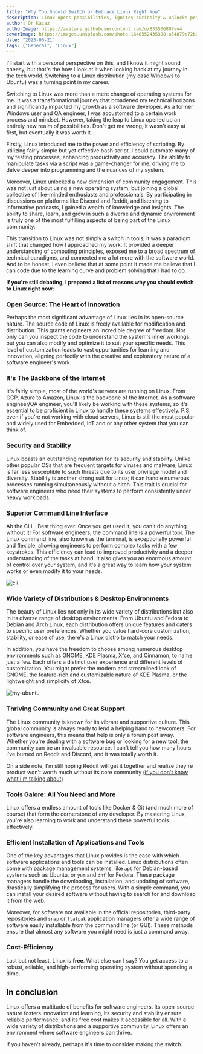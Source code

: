 ```yaml
---
title: "Why You Should Switch or Embrace Linux Right Now"
description: Linux opens possibilities, ignites curiosity & unlocks potential. For me, switching to a Linux distro resulted with a transition from QA a SW dev
author: Or Kazaz
authorImage: https://avatars.githubusercontent.com/u/83350680?v=4
coverImage: https://images.unsplash.com/photo-1640552435388-a54879e72b28?ixlib=rb-4.0.3&ixid=M3wxMjA3fDB8MHxwaG90by1wYWdlfHx8fGVufDB8fHx8fA%3D%3D&auto=format&fit=crop&w=1540&q=80
date: "2023-06-21"
tags: ["General", "Linux"]
---
```


I'll start with a personal perspective on this, and I know it might sound cheesy, but that's the how I look at it when looking back at my journey in the tech world.
Switching to a Linux distribution (my case Windows to Ubuntu) was a turning point in my career.

Switching to Linux was more than a mere change of operating systems for me. It was a transformational journey that broadened my technical horizons and significantly impacted my growth as a software developer. As a former Windows user and QA engineer, I was accustomed to a certain work process and mindset. However, taking the leap to Linux opened up an entirely new realm of possibilities.
Don't get me wrong, it wasn't easy at first, but eventually it was worth it.

Firstly, Linux introduced me to the power and efficiency of scripting. By utilizing fairly simple but yet effective bash script.
I could automate many of my testing processes, enhancing productivity and accuracy. The ability to manipulate tasks via a script was a game-changer for me, driving me to delve deeper into programming and the nuances of my system.

Moreover, Linux unlocked a new dimension of community engagement. This was not just about using a new operating system, but joining a global collective of like-minded enthusiasts and professionals. By participating in discussions on platforms like Discord and Reddit, and listening to informative podcasts, I gained a wealth of knowledge and insights. The ability to share, learn, and grow in such a diverse and dynamic environment is truly one of the most fulfilling aspects of being part of the Linux community.

This transition to Linux was not simply a switch in tools; it was a paradigm shift that changed how I approached my work. It provided a deeper understanding of computing principles, exposed me to a broad spectrum of technical paradigms, and connected me a lot more with the software world. And to be honest, I even believe that at some point it made me believe that I can code due to the learning curve and problem solving that I had to do.

__If you're still debating, I prepared a list of reasons why you should switch to Linux right now__:


### Open Source: The Heart of Innovation
Perhaps the most significant advantage of Linux lies in its open-source nature. The source code of Linux is freely available for modification and distribution. This grants engineers an incredible degree of freedom. Not only can you inspect the code to understand the system's inner workings, but you can also modify and optimize it to suit your specific needs. This level of customization leads to vast opportunities for learning and innovation, aligning perfectly with the creative and exploratory nature of a software engineer's work.

### It's The Backbone of the Internet
It's fairly simple, most of the world's servers are running on Linux. From GCP, Azure to Amazon, Linux is the backbone of the Internet. As a software engineer/QA engineer, you'll likely be working with these systems, so it's essential to be proficient in Linux to handle these systems effectively.
P.S, even if you're not working with cloud servers, Linux is still the most popular and widely used for Embedded, IoT and or any other system that you can think of.

### Security and Stability
Linux boasts an outstanding reputation for its security and stability. Unlike other popular OSs that are frequent targets for viruses and malware, Linux is far less susceptible to such threats due to its user privilege model and diversity. Stability is another strong suit for Linux; it can handle numerous processes running simultaneously without a hitch. This trait is crucial for software engineers who need their systems to perform consistently under heavy workloads.

### Superior Command Line Interface
Ah the CLI - Best thing ever. Once you get used it, you can't do anything without it!
For software engineers, the command line is a powerful tool. The Linux command line, also known as the terminal, is exceptionally powerful and flexible, allowing engineers to perform complex tasks with a few keystrokes. This efficiency can lead to improved productivity and a deeper understanding of the tasks at hand.
It also gives you an enormous amount of control over your system, and it's a great way to learn how your system works or even modify it to your needs.

![cli](https://images.unsplash.com/photo-1629654297299-c8506221ca97?ixlib=rb-4.0.3&ixid=M3wxMjA3fDB8MHxwaG90by1wYWdlfHx8fGVufDB8fHx8fA%3D%3D&auto=format&fit=crop&w=650&q=30)

### Wide Variety of Distributions & Desktop Environments
The beauty of Linux lies not only in its wide variety of distributions but also in its diverse range of desktop environments.
From Ubuntu and Fedora to Debian and Arch Linux, each distribution offers unique features and caters to specific user preferences. Whether you value hard-core customization, stability, or ease of use, there's a Linux distro to match your needs.

In addition, you have the freedom to choose among numerous desktop environments such as GNOME, KDE Plasma, Xfce, and Cinnamon, to name just a few. Each offers a distinct user experience and different levels of customization. You might prefer the modern and streamlined look of GNOME, the feature-rich and customizable nature of KDE Plasma, or the lightweight and simplicity of Xfce.

![my-ubuntu](/images/myubuntu.jpeg)

### Thriving Community and Great Support
The Linux community is known for its vibrant and supportive culture. This global community is always ready to lend a helping hand to newcomers. For software engineers, this means that help is only a forum post away. Whether you're dealing with a software bug or looking for a new tool, the community can be an invaluable resource.
I can't tell you how many hours i've burned on Reddit and Discord, and it was totally worth it.

On a side note, I'm still hoping Reddit will get it together and realize they're product won't worth much without its core community [(if you don't know what i'm talking about)](http://redd.it/1476ioa)

### Tools Galore: All You Need and More
Linux offers a endless amount of tools like Docker & Git (and much more of course) that form the cornerstone of any developer. By mastering Linux, you're also learning to work and understand these powerful tools effectively.

### Efficient Installation of Applications and Tools
One of the key advantages that Linux provides is the ease with which software applications and tools can be installed. Linux distributions often come with package management systems, like `apt` for Debian-based systems such as Ubuntu, or `yum` and `dnf` for Fedora. These package managers handle the downloading, installation, and updating of software, drastically simplifying the process for users.
With a simple command, you can install your desired software without having to search for and download it from the web. 

Moreover, for software not available in the official repositories, third-party repositories and `snap` or `flatpak` application managers offer a wide range of software easily installable from the command line (or GUI). These methods ensure that almost any software you might need is just a command away.

### Cost-Efficiency
Last but not least, Linux is __free__. What else can I say? You get access to a robust, reliable, and high-performing operating system without spending a dime.


## In conclusion
Linux offers a multitude of benefits for software engineers. Its open-source nature fosters innovation and learning, its security and stability ensure reliable performance, and its free cost makes it accessible for all. With a wide variety of distributions and a supportive community, Linux offers an environment where software engineers can thrive.

If you haven't already, perhaps it's time to consider making the switch.
